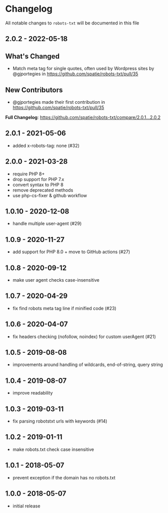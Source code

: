 # Changelog

All notable changes to `robots-txt` will be documented in this file

## 2.0.2 - 2022-05-18

## What's Changed

- Match meta tag for single quotes, often used by Wordpress sites by @gjportegies in https://github.com/spatie/robots-txt/pull/35

## New Contributors

- @gjportegies made their first contribution in https://github.com/spatie/robots-txt/pull/35

**Full Changelog**: https://github.com/spatie/robots-txt/compare/2.0.1...2.0.2

## 2.0.1 - 2021-05-06

- added x-robots-tag: none (#32)

## 2.0.0 - 2021-03-28

- require PHP 8+
- drop support for PHP 7.x
- convert syntax to PHP 8
- remove deprecated methods
- use php-cs-fixer & github workflow

## 1.0.10 - 2020-12-08

- handle multiple user-agent (#29)

## 1.0.9 - 2020-11-27

- add support for PHP 8.0 + move to GitHub actions (#27)

## 1.0.8 - 2020-09-12

- make user agent checks case-insensitive

## 1.0.7 - 2020-04-29

- fix find robots meta tag line if minified code (#23)

## 1.0.6 - 2020-04-07

- fix headers checking (nofollow, noindex) for custom userAgent (#21)

## 1.0.5 - 2019-08-08

- improvements around handling of wildcards, end-of-string, query string

## 1.0.4 - 2019-08-07

- improve readability

## 1.0.3 - 2019-03-11

- fix parsing robotstxt urls with keywords (#14)

## 1.0.2 - 2019-01-11

- make robots.txt check case insensitive

## 1.0.1 - 2018-05-07

- prevent exception if the domain has no robots.txt

## 1.0.0 - 2018-05-07

- initial release
